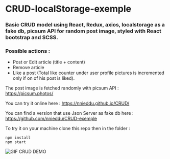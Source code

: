 # CRUD-localStorage-exemple
### Basic CRUD model using React, Redux, axios, localstorage as a fake db, picsum API for random post image, styled with React bootstrap and SCSS.  
  
### Possible actions :  
- Post or Edit article (title + content)  
-	Remove article  
- Like a post (Total like counter under user profile pictures is incremented only if on of his post is liked).

The post image is fetched randomly with picsum API :
https://picsum.photos/

You can try it online here :
https://nnieddu.github.io/CRUD/

You can find a version that use Json Server as fake db here :   
https://github.com/nnieddu/CRUD-exemple

To try it on your machine clone this repo then in the folder :
```
npm install
npm start
```

<img alt="GIF CRUD DEMO" src="https://github.com/nnieddu/CRUD-exemple/blob/main/img.gif"/>
